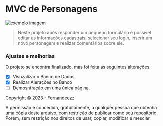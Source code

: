 # MVC de Personagens

<img src="Captura de tela 2023-05-25 183125.png" alt="exemplo imagem">

> Neste projeto após responder um pequeno formulário é possível editar as informações cadastrais, selecionar seu login, inserir um novo personagem e realizar comentários sobre ele.

### Ajustes e melhorias

O projeto se encontra finalizado, mas foi feita as seguintes alterações:

- [x] Visuzalizar o Banco de Dados
- [x] Realizar Alerações no Banco
- [ ] Demosntração em uma única página.

Copyright © 2023 - [Fernandeezz](https://github.com/Fernandeezz)

A permissão é concedida, gratuitamente, a qualquer pessoa que obtenha uma cópia deste arquivo, com restrição de publicar como seu repositório. Porém, sem restrição nos direitos de usar, copiar, modificar e mesclar.
